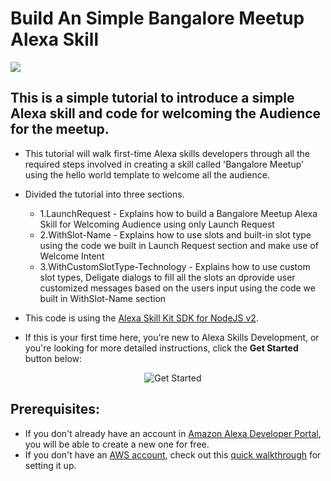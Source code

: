 # Build An Simple Bangalore Meetup Alexa Skill
<img src="https://m.media-amazon.com/images/G/01/mobile-apps/dex/alexa/alexa-skills-kit/tutorials/quiz-game/header._TTH_.png" />

## This is a simple tutorial to introduce a simple Alexa skill and code for welcoming the Audience for the meetup.

- This tutorial will walk first-time Alexa skills developers through all the required steps involved in creating a skill called 'Bangalore Meetup' using the hello world template to welcome all the audience. 

- Divided the tutorial into three sections.
  - 1.LaunchRequest - Explains how to build a Bangalore Meetup Alexa Skill for Welcoming Audience using only Launch Request  
  - 2.WithSlot-Name - Explains how to use slots and built-in slot type using the code we built in Launch Request section and make use of Welcome Intent 
  - 3.WithCustomSlotType-Technology - Explains how to use custom slot types, Deligate dialogs to fill all the slots an dprovide user customized messages based on the users input using the code we built in WithSlot-Name section
  
- This code is using the [Alexa Skill Kit SDK for NodeJS v2](https://github.com/alexa/alexa-skills-kit-sdk-for-nodejs).

- If this is your first time here, you're new to Alexa Skills Development, or you're looking for more detailed instructions, click the **Get Started** button below:
<p align="center"> 
  <img src="https://camo.githubusercontent.com/db9b9ce26327ad3bac57ec4daf0961a382d75790/68747470733a2f2f6d2e6d656469612d616d617a6f6e2e636f6d2f696d616765732f472f30312f6d6f62696c652d617070732f6465782f616c6578612f616c6578612d736b696c6c732d6b69742f7475746f7269616c732f67656e6572616c2f627574746f6e732f627574746f6e5f6765745f737461727465642e5f5454485f2e706e67" alt="Get Started" href="./instructions/1-voice-user-interface.md" >
</p>

## Prerequisites:
- If you don't already have an account in [Amazon Alexa Developer Portal](http://developer.amazon.com/alexa?&sc_category=Owned&sc_channel=RD&sc_campaign=Evangelism2018&sc_publisher=github&sc_content=Survey&sc_detail=hello-world-nodejs-V2_GUI-1&sc_funnel=Convert&sc_country=WW&sc_medium=Owned_RD_Evangelism2018_github_Survey_hello-world-nodejs-V2_GUI-1_Convert_WW_beginnersdevs&sc_segment=beginnersdevs), you will be able to create a new one for free.
- If you don't have an [AWS account](https://github.com/alexa/alexa-cookbook/tree/master/aws/set-up-aws.md), check out this [quick walkthrough](https://github.com/alexa/alexa-cookbook/tree/master/aws/set-up-aws.md) for setting it up.

 



